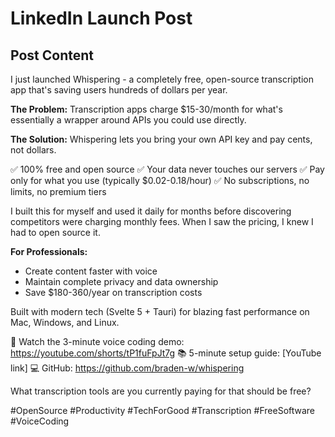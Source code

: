 # LinkedIn Launch Post

## Post Content

I just launched Whispering - a completely free, open-source transcription app that's saving users hundreds of dollars per year.

**The Problem:** Transcription apps charge $15-30/month for what's essentially a wrapper around APIs you could use directly.

**The Solution:** Whispering lets you bring your own API key and pay cents, not dollars.

✅ 100% free and open source
✅ Your data never touches our servers
✅ Pay only for what you use (typically $0.02-0.18/hour)
✅ No subscriptions, no limits, no premium tiers

I built this for myself and used it daily for months before discovering competitors were charging monthly fees. When I saw the pricing, I knew I had to open source it.

**For Professionals:**
- Create content faster with voice
- Maintain complete privacy and data ownership
- Save $180-360/year on transcription costs

Built with modern tech (Svelte 5 + Tauri) for blazing fast performance on Mac, Windows, and Linux.

🎥 Watch the 3-minute voice coding demo: https://youtube.com/shorts/tP1fuFpJt7g
📚 5-minute setup guide: [YouTube link]
💻 GitHub: https://github.com/braden-w/whispering

What transcription tools are you currently paying for that should be free?

#OpenSource #Productivity #TechForGood #Transcription #FreeSoftware #VoiceCoding